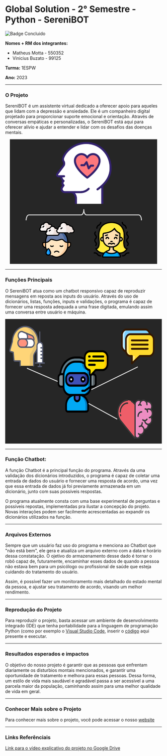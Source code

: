 # Global Solution - 2° Semestre - Python - SereniBOT
![Badge Concluido](https://img.shields.io/badge/STATUS-CONCLUIDO-GREEN) 

**Nomes + RM dos integrantes:**

- Matheus Motta - 550352
- Vinicius Buzato - 99125

**Turma:** 1ESPW

**Ano:** 2023
___

### O Projeto
SereniBOT é um assistente virtual dedicado a oferecer apoio para aqueles que lidam com a depressão e ansiedade. Ele é um companheiro digital projetado para proporcionar suporte emocional e orientação. Através de conversas empáticas e personalizadas, o SereniBOT está aqui para oferecer alívio e ajudar a entender e lidar com os desafios das doenças mentais.

<div align=center>
<img src="projeto.png" widht="200" height="400"></p>
</div>

___

### Funções Principais
O SereniBOT atua como um chatbot responsivo capaz de reproduzir mensagens em reposta aos inputs do usuário. Através do uso de dicionários, listas, funções, inputs e validações, o programa é capaz de fornecer uma resposta adequada a uma frase digitada, emulando assim uma conversa entre usuário e máquina.
<div align=center>
<img src="funcoes.png" widht="200" height="400"></p>
</div>

___

### Função Chatbot:
A função Chatbot é a principal função do programa. Através da uma validação dos dicionários introduzidos, o programa é capaz de coletar uma entrada de dados do usuário e fornecer uma resposta de acordo, uma vez que essa entrada de dados já foi previamente armazenada em um dicionário, junto com suas possíveis respostas.

O programa atualmente consta com uma base experimental de perguntas e possíveis repostas, implementadas pra ilustar a concepção do projeto. Novas interações podem ser facilmente acrescentadas ao expandir os dicionários utilizados na função.
___

### Arquivos Externos
Sempre que um usuário faz uso do programa e menciona ao Chatbot que "não está bem", ele gera e atualiza um arquivo externo com a data e horário dessa constatação. O ojetivo do armazenamento desse dado é tornar o robô capaz de, futuramente, encaminhar esses dados de quando a pessoa não estava bem para um psicólogo ou profissional de saúde que esteja cuidando do tratamento do usuário.

Assim, é possível fazer um monitoramento mais detalhado do estado mental da pessoa, e ajustar seu tratamento de acordo, visando um melhor rendimento.
___

### Reprodução do Projeto
Para reproduzir o projeto, basta acessar um ambiente de desenvolvimento integrado (IDE) que tenha portabilidade para a linguagem de programação Python (como por exemplo o [Visual Studio Code](https://code.visualstudio.com), inserir o [código](script.py) aqui presente e executar.
___


### Resultados esperados e impactos
O objetivo do nosso projeto é garantir que as pessoas que enfrentam diariamente os disturbios montais mencionados, e garantir uma oportunidade de tratamento e melhora para essas pessoas. Dessa forma, um estilo de vida mais saudável e agradável passa a ser acessível a uma parcela maior da população, caminhando assim para uma melhor qualidade de vida em geral.
___

### Conhecer Mais sobre o Projeto
Para conhecer mais sobre o projeto, você pode acessar o nosso [website](https://gs---chatbotdepressao.web.app)
___

### Links Referênciais
  [Link para o vídeo explicativo do projeto no Google Drive](https://drive.google.com/file/d/1UrzboQKOGO3IVyECo0kdRl6vz0ekNTWc/view?usp=sharing)
